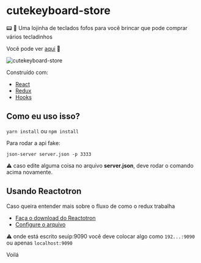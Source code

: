 # cutekeyboard-store

:pager: :art: Uma lojinha de teclados fofos para você brincar que pode comprar vários tecladinhos 

Você pode ver [aqui](https://cutekeyboard.netlify.app/) :star2:

![cutekeyboard-store](https://imgur.com/W8yExce.png)

Construído com:

* [React](https://pt-br.reactjs.org/)
* [Redux](https://redux.js.org/)
* [Hooks](https://pt-br.reactjs.org/docs/hooks-intro.html)

## Como eu uso isso?

``yarn install`` ou ``npm install``

Para rodar a api fake:

``json-server server.json -p 3333``

:warning: caso edite alguma coisa no arquivo **server.json**, deve rodar o comando acima novamente.

## Usando Reactotron

Caso queira entender mais sobre o fluxo de como o redux trabalha

* [Faça o download do Reactotron](https://github.com/infinitered/reactotron/blob/master/docs/installing.md)
* [Configure o arquivo](../master/src/config/ReactotronConfig.js)

:warning: onde está escrito seuip:9090 você deve colocar algo como ``192...:9090`` ou apenas ``localhost:9090``

Voilá


